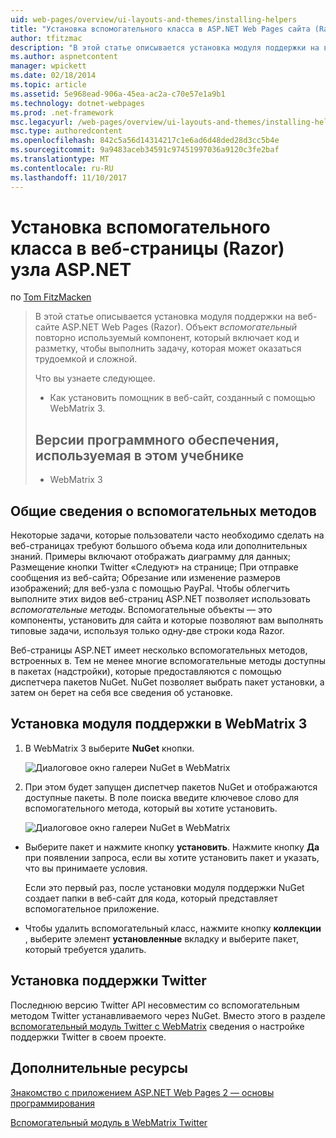 ```yaml
---
uid: web-pages/overview/ui-layouts-and-themes/installing-helpers
title: "Установка вспомогательного класса в ASP.NET Web Pages сайта (Razor) | Документы Microsoft"
author: tfitzmac
description: "В этой статье описывается установка модуля поддержки на веб-сайте ASP.NET Web Pages (Razor). Вспомогательный объект является компонентом для повторного использования, который включает код и разметку для каждого..."
ms.author: aspnetcontent
manager: wpickett
ms.date: 02/18/2014
ms.topic: article
ms.assetid: 5e968ead-906a-45ea-ac2a-c70e57e1a9b1
ms.technology: dotnet-webpages
ms.prod: .net-framework
msc.legacyurl: /web-pages/overview/ui-layouts-and-themes/installing-helpers
msc.type: authoredcontent
ms.openlocfilehash: 842c5a56d14314217c1e6ad6d48ded28d3cc5b4e
ms.sourcegitcommit: 9a9483aceb34591c97451997036a9120c3fe2baf
ms.translationtype: MT
ms.contentlocale: ru-RU
ms.lasthandoff: 11/10/2017
---
```

<a name="installing-a-helper-in-an-aspnet-web-pages-razor-site"></a>Установка вспомогательного класса в веб-страницы (Razor) узла ASP.NET
====================
по [Tom FitzMacken](https://github.com/tfitzmac)

> В этой статье описывается установка модуля поддержки на веб-сайте ASP.NET Web Pages (Razor). Объект *вспомогательный* повторно используемый компонент, который включает код и разметку, чтобы выполнить задачу, которая может оказаться трудоемкой и сложной.
> 
> Что вы узнаете следующее.
> 
> - Как установить помощник в веб-сайт, созданный с помощью WebMatrix 3.
>   
> 
> ## <a name="software-versions-used-in-the-tutorial"></a>Версии программного обеспечения, используемая в этом учебнике
> 
> 
> - WebMatrix 3


## <a name="overview-of-helpers"></a>Общие сведения о вспомогательных методов

Некоторые задачи, которые пользователи часто необходимо сделать на веб-страницах требуют большого объема кода или дополнительных знаний. Примеры включают отображать диаграмму для данных; Размещение кнопки Twitter «Следуют» на странице; При отправке сообщения из веб-сайта; Обрезание или изменение размеров изображений; для веб-узла с помощью PayPal. Чтобы облегчить выполните этих видов веб-страниц ASP.NET позволяет использовать *вспомогательные методы*. Вспомогательные объекты — это компоненты, установить для сайта и которые позволяют вам выполнять типовые задачи, используя только одну-две строки кода Razor.

Веб-страницы ASP.NET имеет несколько вспомогательных методов, встроенных в. Тем не менее многие вспомогательные методы доступны в пакетах (надстройки), которые предоставляются с помощью диспетчера пакетов NuGet. NuGet позволяет выбрать пакет установки, а затем он берет на себя все сведения об установке.

## <a name="installing-a-helper-in-webmatrix-3"></a>Установка модуля поддержки в WebMatrix 3

1. В WebMatrix 3 выберите **NuGet** кнопки.

    ![Диалоговое окно галереи NuGet в WebMatrix](installing-helpers/_static/image1.png)
2. При этом будет запущен диспетчер пакетов NuGet и отображаются доступные пакеты. В поле поиска введите ключевое слово для вспомогательного метода, который вы хотите установить.

    ![Диалоговое окно галереи NuGet в WebMatrix](installing-helpers/_static/image2.png)
- Выберите пакет и нажмите кнопку **установить**. Нажмите кнопку **Да** при появлении запроса, если вы хотите установить пакет и указать, что вы принимаете условия.

    Если это первый раз, после установки модуля поддержки NuGet создает папки в веб-сайт для кода, который представляет вспомогательное приложение.
- Чтобы удалить вспомогательный класс, нажмите кнопку **коллекции** , выберите элемент **установленные** вкладку и выберите пакет, который требуется удалить.

## <a name="installing-the-twitter-helper"></a>Установка поддержки Twitter

Последнюю версию Twitter API несовместим со вспомогательным методом Twitter устанавливаемого через NuGet. Вместо этого в разделе [вспомогательный модуль Twitter с WebMatrix](twitter-helper.md) сведения о настройке поддержки Twitter в своем проекте.

<a id="Additional_Resources"></a>
## <a name="additional-resources"></a>Дополнительные ресурсы


[Знакомство с приложением ASP.NET Web Pages 2 — основы программирования](../getting-started/introducing-razor-syntax-c.md)

[Вспомогательный модуль в WebMatrix Twitter](twitter-helper.md)

